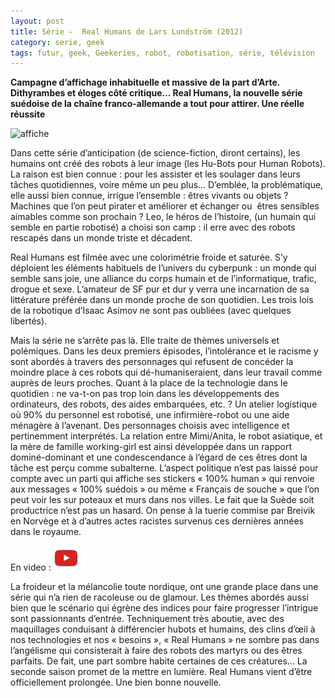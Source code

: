 ```yaml
---
layout: post
title: Série -  Real Humans de Lars Lundström (2012)
category: serie, geek
tags: futur, geek, Geekeries, robot, robotisation, série, télévision
---
```

**Campagne d’affichage inhabituelle et massive de la part d’Arte. Dithyrambes et éloges côté critique… Real Humans, la nouvelle série suédoise de la chaîne franco-allemande a tout pour attirer. Une réelle réussite**

![affiche](https://filedn.eu/llqi9IBxlYouGRXYG2xlROb/img/2013/realhumans.jpg)

Dans cette série d’anticipation (de science-fiction, diront certains), les humains ont créé des robots à leur image (les Hu-Bots pour Human Robots). La raison est bien connue : pour les assister et les soulager dans leurs tâches quotidiennes, voire même un peu plus… D’emblée, la problématique, elle aussi bien connue, irrigue l’ensemble : êtres vivants ou objets ? Machines que l’on peut pirater et améliorer et échanger ou  êtres sensibles aimables comme son prochain ? Leo, le héros de l’histoire, (un humain qui semble en partie robotisé) a choisi son camp : il erre avec des robots rescapés dans un monde triste et décadent.

Real Humans est filmée avec une colorimétrie froide et saturée. S’y déploient les éléments habituels de l’univers du cyberpunk : un monde qui semble sans joie, une alliance du corps humain et de l’informatique, trafic, drogue et sexe. L’amateur de SF pur et dur y verra une incarnation de sa littérature préférée dans un monde proche de son quotidien. Les trois lois de la robotique d’Isaac Asimov ne sont pas oubliées (avec quelques libertés).

Mais la série ne s’arrête pas là. Elle traite de thèmes universels et polémiques. Dans les deux premiers épisodes, l’intolérance et le racisme y sont abordés à travers des personnages qui refusent de concéder la moindre place à ces robots qui dé-humaniseraient, dans leur travail comme auprès de leurs proches. Quant à la place de la technologie dans le quotidien : ne va-t-on pas trop loin dans les développements des ordinateurs, des robots, des aides embarquées, etc. ? Un atelier logistique où 90% du personnel est robotisé, une infirmière-robot ou une aide ménagère à l’avenant. Des personnages choisis avec intelligence et pertinemment interprétés. La relation entre Mimi/Anita, le robot asiatique, et la mère de famille working-girl est ainsi développée dans un rapport dominé-dominant et une condescendance à l’égard de ces êtres dont la tâche est perçu comme subalterne. L’aspect politique n’est pas laissé pour compte avec un parti qui affiche ses stickers « 100% human » qui renvoie aux messages « 100% suédois » ou même « Français de souche » que l’on peut voir les sur poteaux et murs dans nos villes. Le fait que la Suède soit productrice n’est pas un hasard. On pense à la tuerie commise par Breivik en Norvège et à d’autres actes racistes survenus ces dernières années dans le royaume.

En video : [![video](/images/youtube.png)](https://www.youtube.com/watch?v=85nVS3Lsg9w)

La froideur et la mélancolie toute nordique, ont une grande place dans une série qui n’a rien de racoleuse ou de glamour. Les thèmes abordés aussi bien que le scénario qui égrène des indices pour faire progresser l’intrigue sont passionnants d’entrée. Techniquement très aboutie, avec des maquillages conduisant à différencier hubots et humains, des clins d’œil à nos technologies et nos « besoins », « Real Humans » ne sombre pas dans l’angélisme qui consisterait à faire des robots des martyrs ou des êtres parfaits. De fait, une part sombre habite certaines de ces créatures… La seconde saison promet de la mettre en lumière. Real Humans vient d’être officiellement prolongée. Une bien bonne nouvelle.

